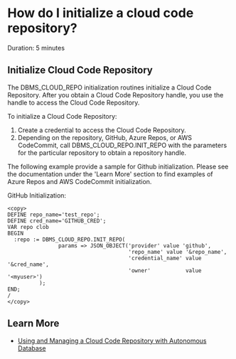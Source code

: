 # How do I initialize a cloud code repository?
Duration: 5 minutes

## Initialize Cloud Code Repository

The DBMS\_CLOUD\_REPO initialization routines initialize a Cloud Code Repository. After you obtain a Cloud Code Repository handle, you use the handle to access the Cloud Code Repository.

To initialize a Cloud Code Repository:

1. Create a credential to access the Cloud Code Repository.
2. Depending on the repository, GitHub, Azure Repos, or AWS CodeCommit, call DBMS_CLOUD_REPO.INIT_REPO with the parameters for the particular repository to obtain a repository handle.

The following example provide a sample for Github initialization. Please see the documentation under the 'Learn More' section to find examples of Azure Repos and AWS CodeCommit initialization.

GitHub Initialization:

```
<copy>
DEFINE repo_name='test_repo';
DEFINE cred_name='GITHUB_CRED';
VAR repo clob
BEGIN
  :repo := DBMS_CLOUD_REPO.INIT_REPO(
                params => JSON_OBJECT('provider' value 'github',
                                      'repo_name' value '&repo_name',
                                      'credential_name' value '&cred_name',
                                      'owner'           value '<myuser>')
          );
END;
/
</copy>
```

## Learn More

* [Using and Managing a Cloud Code Repository with Autonomous Database](https://docs.oracle.com/en/cloud/paas/autonomous-database/adbsa/cloud-code-reposiitory.html#GUID-79C39182-C398-45B6-AD79-D406AAB63F5B)
